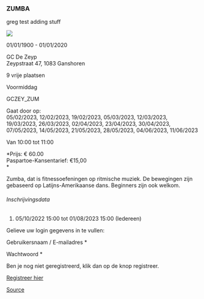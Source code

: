 ### ZUMBA

greg test adding stuff

![](https://s3-eu-west-1.amazonaws.com/os-kwdo/prod/vgc/images/activity/633c12a26c002_db15123d-1_-_OK.jfif)

01/01/1900 - 01/01/2020

GC De Zeyp  
Zeypstraat 47, 1083 Ganshoren

9 vrije plaatsen

Voormiddag

GCZEY\_ZUM

Gaat door op:  
05/02/2023, 12/02/2023, 19/02/2023, 05/03/2023, 12/03/2023, 19/03/2023, 26/03/2023, 02/04/2023, 23/04/2023, 30/04/2023, 07/05/2023, 14/05/2023, 21/05/2023, 28/05/2023, 04/06/2023, 11/06/2023

Van 10:00 tot 11:00

*Prijs: € 60.00  
Paspartoe-Kansentarief: €15,00  
*

Zumba, dat is fitnessoefeningen op ritmische muziek. De bewegingen zijn gebaseerd op Latijns-Amerikaanse dans. Beginners zijn ook welkom.

###### Inschrijvingsdata

1.  05/10/2022 15:00 tot 01/08/2023 15:00 (Iedereen)

Gelieve uw login gegevens in te vullen:

Gebruikersnaam / E-mailadres \* 

Wachtwoord \* 

  

Ben je nog niet geregistreerd, klik dan op de knop registreer.

[Registreer hier](/registration)

[Source](https://tickets.vgc.be/activity/subscribe/GCZEY_ZUM)